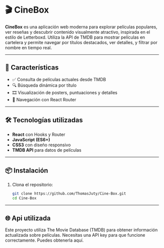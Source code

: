 # 🎬 CineBox

**CineBox** es una aplicación web moderna para explorar películas populares, ver reseñas y descubrir contenido visualmente atractivo, inspirada en el estilo de Letterboxd. Utiliza la API de TMDB para mostrar películas en cartelera y permite navegar por títulos destacados, ver detalles, y filtrar por nombre en tiempo real.

---

## 🚀 Características

- ✅ Consulta de películas actuales desde TMDB
- 🔍 Búsqueda dinámica por título
- 🎞️ Visualización de posters, puntuaciones y detalles
- 🧭 Navegación con React Router

---

## 🛠️ Tecnologías utilizadas

- **React** con Hooks y Router
- **JavaScript (ES6+)**
- **CSS3** con diseño responsivo
- **TMDB API** para datos de películas

---

## 📦 Instalación

1. Clona el repositorio:

   ```bash
   git clone https://github.com/ThomasJuty/Cine-Box.git
   cd Cine-Box
---

## 🌐 Api utilizada
Este proyecto utiliza The Movie Database (TMDB) para obtener información actualizada sobre películas. Necesitas una API key para que funcione correctamente. Puedes obtenerla aquí.
